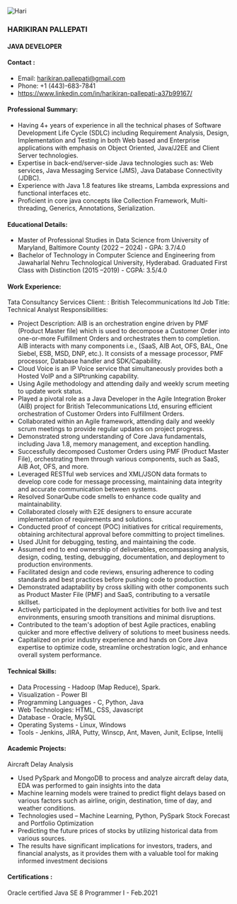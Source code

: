 ![Hari](https://github.com/harikiranpallepati/UMBC-DATA606-Capstone/assets/157790386/3f806c83-9a9b-46b1-a248-c8eb1e3d3d42)
### HARIKIRAN PALLEPATI
#### JAVA DEVELOPER
#### Contact :
* Email: harikiran.pallepati@gmail.com 
* Phone: +1 (443)-683-7841
* https://www.linkedin.com/in/harikiran-pallepati-a37b99167/
#### Professional Summary:
* Having 4+ years of experience in all the technical phases of Software Development Life Cycle (SDLC) including Requirement Analysis, Design, Implementation and Testing in both Web based and Enterprise applications with emphasis on Object Oriented, Java/J2EE and Client Server technologies.
* Expertise in back-end/server-side Java technologies such as: Web services, Java Messaging Service (JMS), Java Database Connectivity (JDBC).
* Experience with Java 1.8 features like streams, Lambda expressions and functional interfaces etc.
* Proficient in core java concepts like Collection Framework, Multi-threading, Generics, Annotations, Serialization.
#### Educational Details:
* Master of Professional Studies in Data Science from University of Maryland, Baltimore County (2022 – 2024)   - GPA: 3.7/4.0
* Bachelor of Technology in Computer Science and Engineering from Jawaharlal Nehru Technological University, Hyderabad. Graduated First Class with Distinction   (2015 –2019) - CGPA: 3.5/4.0
#### Work Experience:
Tata Consultancy Services
Client: : British Telecommunications ltd 
Job Title: Technical Analyst
Responsibilities:
* Project Description: AIB is an orchestration engine driven by PMF (Product Master file) which is used to decompose a Customer Order into one-or-more Fulfillment Orders and orchestrates them to completion. AIB interacts with many components i.e., (SaaS, AIB Aot, OFS, BAL, One Siebel, ESB, MSD, DNP, etc.). It consists of a message processor, PMF processor, Database handler and SDK/Capability.
*	Cloud Voice is an IP Voice service that simultaneously provides both a Hosted VoIP and a SIPtrunking capability.
*	Using Agile methodology and attending daily and weekly scrum meeting to update work status.
*	Played a pivotal role as a Java Developer in the Agile Integration Broker (AIB) project for British Telecommunications Ltd, ensuring efficient orchestration of Customer Orders into Fulfillment Orders.
*	Collaborated within an Agile framework, attending daily and weekly scrum meetings to provide regular updates on project progress.
*	Demonstrated strong understanding of Core Java fundamentals, including Java 1.8, memory management, and exception handling.
*	Successfully decomposed Customer Orders using PMF (Product Master File), orchestrating them through various components, such as SaaS, AIB Aot, OFS, and more.
*	Leveraged RESTful web services and XML/JSON data formats to develop core code for message processing, maintaining data integrity and accurate communication between systems.
*	Resolved SonarQube code smells to enhance code quality and maintainability.
*	Collaborated closely with E2E designers to ensure accurate implementation of requirements and solutions.
*	Conducted proof of concept (POC) initiatives for critical requirements, obtaining architectural approval before committing to project timelines.
*	Used JUnit for debugging, testing, and maintaining the code.  
*	Assumed end to end ownership of deliverables, encompassing analysis, design, coding, testing, debugging, documentation, and deployment to production environments.
*	Facilitated design and code reviews, ensuring adherence to coding standards and best practices before pushing code to production.
*	Demonstrated adaptability by cross skilling with other components such as Product Master File (PMF) and SaaS, contributing to a versatile skillset.
*	Actively participated in the deployment activities for both live and test environments, ensuring smooth transitions and minimal disruptions.
*	Contributed to the team's adoption of best Agile practices, enabling quicker and more effective delivery of solutions to meet business needs.
*	Capitalized on prior industry experience and hands on Core Java expertise to optimize code, streamline orchestration logic, and enhance overall system performance.
#### Technical Skills:
* Data Processing - Hadoop (Map Reduce), Spark.
* Visualization - Power BI
* Programming Languages - C, Python, Java
* Web Technologies: HTML, CSS, Javascript
* Database - Oracle, MySQL
* Operating Systems - Linux, Windows
* Tools - Jenkins, JIRA, Putty, Winscp, Ant, Maven, Junit, Eclipse, Intellij
#### Academic Projects:
Aircraft Delay Analysis
* Used PySpark and MongoDB to process and analyze aircraft delay data, EDA was performed to gain insights into the data
* Machine learning models were trained to predict flight delays based on various factors such as airline, origin, destination, time of day, and weather conditions.
* Technologies used – Machine Learning, Python, PySpark
Stock Forecast and Portfolio Optimization
* Predicting the future prices of stocks by utilizing historical data from various sources.
* The results have significant implications for investors, traders, and financial analysts, as it provides them with a valuable tool for making informed investment decisions
#### Certifications :
Oracle certified Java SE 8 Programmer I  - Feb.2021

